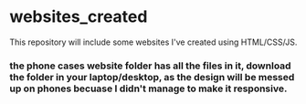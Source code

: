# websites_created
This repository will include some websites I've created using HTML/CSS/JS.

### the phone cases website folder has all the files in it, download the folder in your laptop/desktop, as the design will be messed up on phones becuase I didn't manage to make it responsive. 
